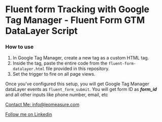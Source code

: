 # Fluent form Tracking with Google Tag Manager - Fluent Form GTM DataLayer Script

### How to use 
1. In Google Tag Manager, create a new tag as a custom HTML tag.
2. Inside the tag, paste the entire code from the `fluent-form-datalayer.html` file provided in this repository. 
3. Set the trigger to fire on all page views.

Once you've configured this setup, you will get Google Tag Manager dataLayer events as `fluent_form_submit`. You will get form ID as ***form_id*** and all other inputs like phone number, email, etc

<a href="info@leomeasure.com">Contact Me: info@leomeasure.com</a>

<a href="https://linkedin.com/in/md-h">Follow me on Linkedin</a>
